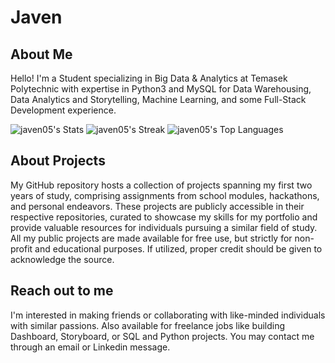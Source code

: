 # Javen

## About Me
Hello! I'm a Student specializing in Big Data & Analytics at Temasek Polytechnic with expertise in Python3 and MySQL for Data Warehousing, Data Analytics and Storytelling, Machine Learning, and some Full-Stack Development experience.

![javen05's Stats](https://github-readme-stats.vercel.app/api?username=javen05&theme=tokyonight&show_icons=true&hide_border=true&count_private=true)
![javen05's Streak](https://github-readme-streak-stats.herokuapp.com/?user=javen05&theme=tokyonight&hide_border=true)
![javen05's Top Languages](https://github-readme-stats.vercel.app/api/top-langs/?username=javen05&theme=tokyonight&show_icons=true&hide_border=true&layout=compact)

## About Projects
My GitHub repository hosts a collection of projects spanning my first two years of study, comprising assignments from school modules, hackathons, and personal endeavors. These projects are publicly accessible in their respective repositories, curated to showcase my skills for my portfolio and provide valuable resources for individuals pursuing a similar field of study. All my public projects are made available for free use, but strictly for non-profit and educational purposes. If utilized, proper credit should be given to acknowledge the source.

## Reach out to me
I'm interested in making friends or collaborating with like-minded individuals with similar passions. Also available for freelance jobs like building Dashboard, Storyboard, or SQL and Python projects. You may contact me through an email or Linkedin message.
